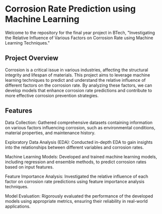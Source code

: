 # Corrosion Rate Prediction using Machine Learning
Welcome to the repository for the final year project in BTech, "Investigating the Relative Influence of Various Factors on Corrosion Rate using Machine Learning Techniques."

## Project Overview
Corrosion is a critical issue in various industries, affecting the structural integrity and lifespan of materials. This project aims to leverage machine learning techniques to predict and understand the relative influence of different factors on the corrosion rate. By analyzing these factors, we can develop models that enhance corrosion rate predictions and contribute to more effective corrosion prevention strategies.

## Features
Data Collection: Gathered comprehensive datasets containing information on various factors influencing corrosion, such as environmental conditions, material properties, and maintenance history.

Exploratory Data Analysis (EDA): Conducted in-depth EDA to gain insights into the relationships between different variables and corrosion rates.

Machine Learning Models: Developed and trained machine learning models, including regression and ensemble methods, to predict corrosion rates based on input features.

Feature Importance Analysis: Investigated the relative influence of each factor on corrosion rate predictions using feature importance analysis techniques.

Model Evaluation: Rigorously evaluated the performance of the developed models using appropriate metrics, ensuring their reliability in real-world applications.

